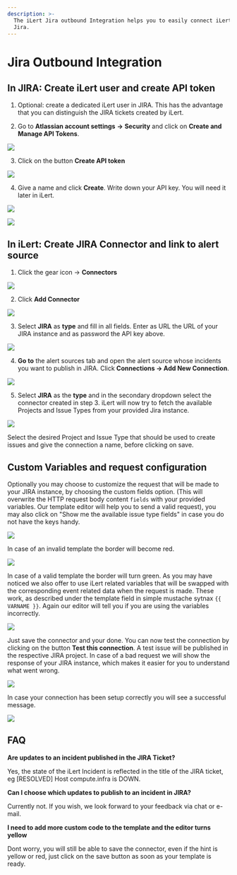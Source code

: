 ```yaml
---
description: >-
  The iLert Jira outbound Integration helps you to easily connect iLert with
  Jira.
---
```


# Jira Outbound Integration

## In JIRA: Create iLert user and create API token <a id="jira-preparation"></a>

1. Optional: create a dedicated iLert user in JIRA. This has the advantage that you can distinguish the JIRA tickets created by iLert.

2. Go to **Atlassian account settings**  **→** **Security** and click on **Create and Manage API Tokens**.

![](../../.gitbook/assets/screenshot-2020-08-05-at-13.15.25.png)

3. Click on the button **Create API token**  

![](../../.gitbook/assets/ji2.png)

4. Give a name and click **Create**. Write down your API key. You will need it later in iLert.  

![](../../.gitbook/assets/ji3.png)

![](../../.gitbook/assets/ji4.png)

## In iLert: Create JIRA Connector and link to alert source <a id="create-alarm-source"></a>

1. Click the gear icon → **Connectors**

![](../../.gitbook/assets/ji5.png)

2. Click **Add Connector**

![](../../.gitbook/assets/ji6.png)

3. Select **JIRA** as **type** and fill in all fields. Enter as URL the URL of your JIRA instance and as password the API key above.

![](../../.gitbook/assets/ji7.png)

4. **Go to** the alert sources tab and open the alert source whose incidents you want to publish in JIRA. Click **Connections → Add New Connection**.

![](../../.gitbook/assets/ji8.png)

5. Select **JIRA** as the **type** and in the secondary dropdown select the connector created in step 3. iLert will now try to fetch the available Projects and Issue Types from your provided Jira instance.

![](../../.gitbook/assets/ji9.png)

Select the desired Project and Issue Type that should be used to create issues and give the connection a name, before clicking on save.

## Custom Variables and request configuration <a id="custom"></a>

Optionally you may choose to customize the request that will be made to your JIRA instance, by choosing the custom fields option. \(This will overwrite the HTTP request body content `fields` with your provided variables. Our template editor will help you to send a valid request\), you may also click on "Show me the available issue type fields" in case you do not have the keys handy.

![](../../.gitbook/assets/ji10.png)

In case of an invalid template the border will become red.

![](../../.gitbook/assets/ji11.png)

In case of a valid template the border will turn green. As you may have noticed we also offer to use iLert related variables that will be swapped with the corresponding event related data when the request is made. These work, as described under the template field in simple mustache sytnax `{{ VARNAME }}`. Again our editor will tell you if you are using the variables incorrectly.

![](../../.gitbook/assets/ji12.png)

Just save the connector and your done. You can now test the connection by clicking on the button **Test this connection**. A test issue will be published in the respective JIRA project. In case of a bad request we will show the response of your JIRA instance, which makes it easier for you to understand what went wrong.

![](../../.gitbook/assets/ji13.png)

In case your connection has been setup correctly you will see a successful message.

![](../../.gitbook/assets/ji14.png)

## FAQ <a id="faq"></a>

**Are updates to an incident published in the JIRA Ticket?**

Yes, the state of the iLert Incident is reflected in the title of the JIRA ticket, eg \[RESOLVED\] Host compute.infra is DOWN.

**Can I choose which updates to publish to an incident in JIRA?**

Currently not. If you wish, we look forward to your feedback via chat or e-mail.

**I need to add more custom code to the template and the editor turns yellow**

Dont worry, you will still be able to save the connector, even if the hint is yellow or red, just click on the save button as soon as your template is ready.

